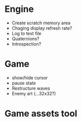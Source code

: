 # Engine
- Create scratch memory area
- Chaging display refresh rate?
- Log to text file
- Quaternions?
- Introspection?

# Game
- show/hide cursor
- pause state
- Restructure waves
- Enemy art (...32x32?)

# Game assets tool

